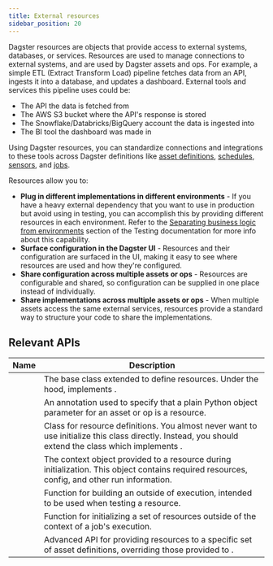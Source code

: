 ```yaml
---
title: External resources
sidebar_position: 20
---
```


Dagster resources are objects that provide access to external systems, databases, or services. Resources are used to manage connections to external systems, and are used by Dagster assets and ops. For example, a simple ETL (Extract Transform Load) pipeline fetches data from an API, ingests it into a database, and updates a dashboard. External tools and services this pipeline uses could be:

- The API the data is fetched from
- The AWS S3 bucket where the API's response is stored
- The Snowflake/Databricks/BigQuery account the data is ingested into
- The BI tool the dashboard was made in

Using Dagster resources, you can standardize connections and integrations to these tools across Dagster definitions like [asset definitions](/guides/build/assets), [schedules](/guides/automate/schedules), [sensors](/guides/automate/sensors), and [jobs](/guides/build/assets/asset-jobs).

Resources allow you to:

- **Plug in different implementations in different environments** - If you have a heavy external dependency that you want to use in production but avoid using in testing, you can accomplish this by providing different resources in each environment. Refer to the [Separating business logic from environments](/todo) section of the Testing documentation for more info about this capability.
- **Surface configuration in the Dagster UI** - Resources and their configuration are surfaced in the UI, making it easy to see where resources are used and how they're configured.
- **Share configuration across multiple assets or ops** - Resources are configurable and shared, so configuration can be supplied in one place instead of individually.
- **Share implementations across multiple assets or ops** - When multiple assets access the same external services, resources provide a standard way to structure your code to share the implementations.

## Relevant APIs

| Name                                             | Description                                                                                                                                                                                                                             |
| ------------------------------------------------ | --------------------------------------------------------------------------------------------------------------------------------------------------------------------------------------------------------------------------------------- |
| <PyObject section="resources" module="dagster" object="ConfigurableResource"/>        | The base class extended to define resources. Under the hood, implements <PyObject section="resources" object="ResourceDefinition" />.                                                                                                                       |
| <PyObject section="resources" module="dagster" object="ResourceParam"/>               | An annotation used to specify that a plain Python object parameter for an asset or op is a resource.                                                                                                                                    |
| <PyObject section="resources" module="dagster" object="ResourceDefinition" />         | Class for resource definitions. You almost never want to use initialize this class directly. Instead, you should extend the <PyObject section="resources" object="ConfigurableResource" /> class which implements <PyObject section="resources" object="ResourceDefinition" />. |
| <PyObject section="resources" module="dagster" object="InitResourceContext"/>         | The context object provided to a resource during initialization. This object contains required resources, config, and other run information.                                                                                            |
| <PyObject section="resources" module="dagster" object="build_init_resource_context"/> | Function for building an <PyObject section="resources" object="InitResourceContext"/> outside of execution, intended to be used when testing a resource.                                                                                                    |
| <PyObject section="resources" module="dagster" object="build_resources"/>             | Function for initializing a set of resources outside of the context of a job's execution.                                                                                                                                               |
| <PyObject section="resources" module="dagster" object="with_resources"/>              | Advanced API for providing resources to a specific set of asset definitions, overriding those provided to <PyObject section="definitions" object="Definitions"/>.    
